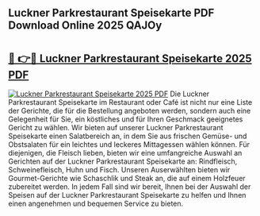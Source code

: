 ## Luckner Parkrestaurant Speisekarte PDF Download Online 2025 QAJOy

# <h2><a href="http://gc9va5.nevu.top/?p=Luckner+Parkrestaurant+Speisekarte">🔗 👉🔴 Luckner Parkrestaurant Speisekarte 2025 PDF</a></h2>

[![Luckner Parkrestaurant Speisekarte 2025 PDF](https://i.imgur.com/dBaPXMq.png)](http://gc9va5.nevu.top/?p=Luckner+Parkrestaurant+Speisekarte)
Die Luckner Parkrestaurant Speisekarte im Restaurant oder Café ist nicht nur eine Liste der Gerichte, die für die Bestellung angeboten werden, sondern auch eine Gelegenheit für Sie, ein köstliches und für Ihren Geschmack geeignetes Gericht zu wählen. Wir bieten auf unserer Luckner Parkrestaurant Speisekarte einen Salatbereich an, in dem Sie aus frischen Gemüse- und Obstsalaten für ein leichtes und leckeres Mittagessen wählen können. Für diejenigen, die Fleisch lieben, bieten wir eine umfangreiche Auswahl an Gerichten auf der Luckner Parkrestaurant Speisekarte an: Rindfleisch, Schweinefleisch, Huhn und Fisch. Unseren Auserwählten bieten wir Gourmet-Gerichte wie Schaschlik und Steak an, die auf einem Holzfeuer zubereitet werden. In jedem Fall sind wir bereit, Ihnen bei der Auswahl der Speisen auf der Luckner Parkrestaurant Speisekarte zu helfen und Ihnen einen angenehmen und bequemen Service zu bieten.
